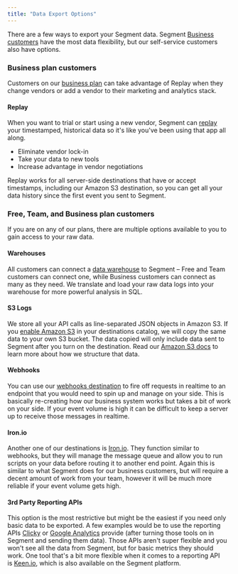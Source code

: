 ```yaml
---
title: "Data Export Options"
---
```


There are a few ways to export your Segment data. Segment [Business customers](https://segment.com/business) have the most data flexibility, but our self-service customers also have options.

### Business plan customers

Customers on our [business plan](https://segment.com/business) can take advantage of Replay when they change vendors or add a vendor to their marketing and analytics stack.

#### Replay

When you want to trial or start using a new vendor, Segment can [replay](/docs/guides/what-is-replay/) your timestamped, historical data so it's like you've been using that app all along.

*   Eliminate vendor lock-in
*   Take your data to new tools
*   Increase advantage in vendor negotiations

Replay works for all server-side destinations that have or accept timestamps, including our Amazon S3 destination, so you can get all your data history since the first event you sent to Segment.

### Free, Team, and Business plan customers

If you are on any of our plans, there are multiple options available to you to gain access to your raw data.

#### Warehouses

All customers can connect a [data warehouse](/docs/connections/storage/catalog/) to Segment – Free and Team customers can connect one, while Business customers can connect as many as they need. We translate and load your raw data logs into your warehouse for more powerful analysis in SQL.

#### S3 Logs

We store all your API calls as line-separated JSON objects in Amazon S3. If you [enable Amazon S3](/docs/connections/storage/catalog/amazon-s3/) in your destinations catalog, we will copy the same data to your own S3 bucket. The data copied will only include data sent to Segment after you turn on the destination. Read our [Amazon S3 docs](/docs/connections/storage/catalog/amazon-s3/) to learn more about how we structure that data.

#### Webhooks

You can use our [webhooks destination](/docs/connections/destinations/catalog/webhooks/) to fire off requests in realtime to an endpoint that you would need to spin up and manage on your side. This is basically re-creating how our business system works but takes a bit of work on your side. If your event volume is high it can be difficult to keep a server up to receive those messages in realtime.

#### Iron.io

Another one of our destinations is [Iron.io](/docs/connections/destinations/catalog/iron-io/). They function similar to webhooks, but they will manage the message queue and allow you to run scripts on your data before routing it to another end point. Again this is similar to what Segment does for our business customers, but will require a decent amount of work from your team, however it will be much more reliable if your event volume gets high.

#### 3rd Party Reporting APIs

This option is the most restrictive but might be the easiest if you need only basic data to be exported. A few examples would be to use the reporting APIs [Clicky](/docs/connections/destinations/catalog/clicky) or [Google Analytics](/docs/connections/destinations/catalog/google-analytics) provide (after turning those tools on in Segment and sending them data). Those APIs aren't super flexible and you won't see all the data from Segment, but for basic metrics they should work. One tool that's a bit more flexible when it comes to a reporting API is [Keen.io](/docs/connections/destinations/catalog/keen/), which is also available on the Segment platform.
